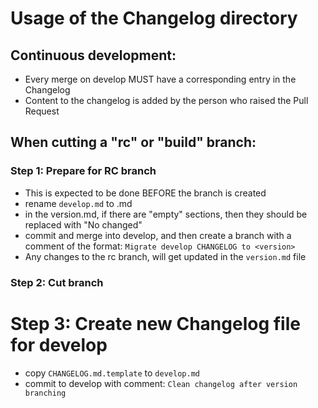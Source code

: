 # Usage of the Changelog directory

## Continuous development:

- Every merge on develop MUST have a corresponding entry in the Changelog
- Content to the changelog is added by the person who raised the Pull Request

## When cutting a "rc" or "build" branch:

### Step 1: Prepare for RC branch
- This is expected to be done BEFORE the branch is created
- rename `develop.md` to <version>.md
- in the version.md, if there are "empty" sections, then they should be replaced with "No changed"
- commit and merge into develop, and then create a branch with a comment of the format: `Migrate develop CHANGELOG to <version>`
- Any changes to the rc branch, will get updated in the `version.md` file

### Step 2: Cut branch

# Step 3: Create new Changelog file for develop
- copy `CHANGELOG.md.template` to `develop.md`
- commit to develop with comment: `Clean changelog after version branching`

